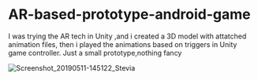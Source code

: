 # AR-based-prototype-android-game
I was trying the AR tech in Unity ,and i created a 3D model with attatched animation files, then i played the animations based on triggers in Unity game controller. Just a small prototype,nothing fancy 

![Screenshot_20190511-145122_Stevia](https://user-images.githubusercontent.com/31036403/84307973-0bb66600-ab5e-11ea-9ef0-0a82f8962bbd.jpg)
